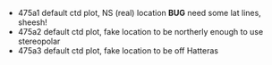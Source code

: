 * 475a1 default ctd plot, NS (real) location **BUG** need some lat lines, sheesh!
* 475a2 default ctd plot, fake location to be northerly enough to use stereopolar
* 475a3 default ctd plot, fake location to be off Hatteras

